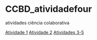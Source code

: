 # CCBD_atividadefour
atividades ciência colaborativa


<a title="Atividade 1" href="https://github.com/anaclarasuhettaguiar/CCBD_atividadefour/tree/main/Atividade%201" target="_blank">Atividade 1</a>
<a title="Atividade 2" href="https://github.com/anaclarasuhettaguiar/CCBD_atividadefour/tree/main/Atividade%202" target="_blank">Atividade 2</a>
<a title="Atividades 3-5" href="https://github.com/anaclarasuhettaguiar/CCBD_atividadefour/tree/main/Atividade%20345" target="_blank">Atividades 3-5</a>
